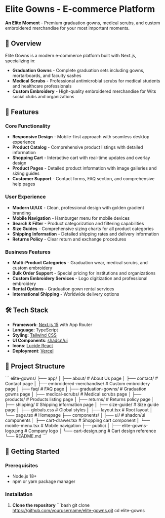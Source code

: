 # Elite Gowns - E-commerce Platform

**An Elite Moment** - Premium graduation gowns, medical scrubs, and custom embroidered merchandise for your most important moments.

## 🌟 Overview

Elite Gowns is a modern e-commerce platform built with Next.js, specializing in:
- **Graduation Gowns** - Complete graduation sets including gowns, mortarboards, and faculty sashes
- **Medical Scrubs** - Professional antimicrobial scrubs for medical students and healthcare professionals
- **Custom Embroidery** - High-quality embroidered merchandise for Wits social clubs and organizations

## 🚀 Features

### Core Functionality
- **Responsive Design** - Mobile-first approach with seamless desktop experience
- **Product Catalog** - Comprehensive product listings with detailed information
- **Shopping Cart** - Interactive cart with real-time updates and overlay design
- **Product Pages** - Detailed product information with image galleries and sizing guides
- **Customer Support** - Contact forms, FAQ section, and comprehensive help pages

### User Experience
- **Modern UI/UX** - Clean, professional design with golden gradient branding
- **Mobile Navigation** - Hamburger menu for mobile devices
- **Search & Filter** - Product categorization and filtering capabilities
- **Size Guides** - Comprehensive sizing charts for all product categories
- **Shipping Information** - Detailed shipping rates and delivery information
- **Returns Policy** - Clear return and exchange procedures

### Business Features
- **Multi-Product Categories** - Graduation wear, medical scrubs, and custom embroidery
- **Bulk Order Support** - Special pricing for institutions and organizations
- **Custom Embroidery Services** - Logo digitization and professional embroidery
- **Rental Options** - Graduation gown rental services
- **International Shipping** - Worldwide delivery options

## 🛠️ Tech Stack

- **Framework**: [Next.js 15](https://nextjs.org/) with App Router
- **Language**: TypeScript
- **Styling**: [Tailwind CSS](https://tailwindcss.com/)
- **UI Components**: [shadcn/ui](https://ui.shadcn.com/)
- **Icons**: [Lucide React](https://lucide.dev/)
- **Deployment**: [Vercel](https://vercel.com/)

## 📁 Project Structure

\`\`\`
elite-gowns/
├── app/
│   ├── about/                 # About Us page
│   ├── contact/               # Contact page
│   ├── embroidered-merchandise/ # Custom embroidery page
│   ├── faq/                   # FAQ page
│   ├── graduation-gowns/      # Graduation gowns page
│   ├── medical-scrubs/        # Medical scrubs page
│   ├── products/              # Products listing page
│   ├── returns/               # Returns policy page
│   ├── shipping/              # Shipping information page
│   ├── size-guide/            # Size guide page
│   ├── globals.css            # Global styles
│   ├── layout.tsx             # Root layout
│   └── page.tsx               # Homepage
├── components/
│   ├── ui/                    # shadcn/ui components
│   ├── cart-drawer.tsx        # Shopping cart component
│   └── mobile-menu.tsx        # Mobile navigation
├── public/
│   ├── elite-gowns-logo.png   # Company logo
│   └── cart-design.png        # Cart design reference
└── README.md
\`\`\`

## 🚀 Getting Started

### Prerequisites
- Node.js 18+ 
- npm or yarn package manager

### Installation

1. **Clone the repository**
   \`\`\`bash
   git clone https://github.com/yourusername/elite-gowns.git
   cd elite-gowns
